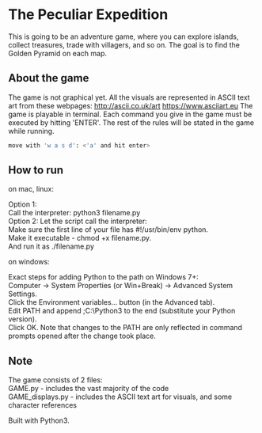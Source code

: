 # The Peculiar Expedition

This is going to be an adventure game, where you can explore islands, collect treasures, trade with villagers, and so on. The goal is to find the Golden Pyramid on each map.

## About the game

The game is not graphical yet. All the visuals are represented in ASCII text art from these webpages:
http://ascii.co.uk/art
https://www.asciiart.eu
The game is playable in terminal. Each command you give in the game must be executed by hitting 'ENTER'.
The rest of the rules will be stated in the game while running.

```bash
move with 'w a s d': <'a' and hit enter> 
```

## How to run

on mac, linux:

Option 1:   
Call the interpreter: python3 filename.py  
Option 2: Let the script call the interpreter:  
Make sure the first line of your file has #!/usr/bin/env python.  
Make it executable - chmod +x filename.py.  
And run it as ./filename.py

on windows:

Exact steps for adding Python to the path on Windows 7+:  
Computer -> System Properties (or Win+Break) -> Advanced System Settings.  
Click the Environment variables... button (in the Advanced tab).  
Edit PATH and append ;C:\Python3 to the end (substitute your Python version).  
Click OK. Note that changes to the PATH are only reflected in command prompts opened after the change took place.  

## Note

The game consists of 2 files:  
GAME.py - includes the vast majority of the code  
GAME_displays.py - includes the ASCII text art for visuals, and some character references  

Built with Python3.
